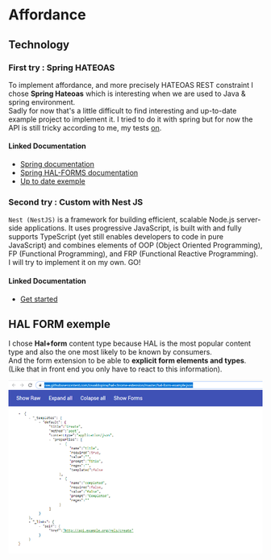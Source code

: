 # Affordance

## Technology

### First try : Spring HATEOAS

To implement affordance, and more precisely HATEOAS REST constraint I chose **Spring Hateoas** which is interesting when we are used to Java & spring environment.  
Sadly for now that's a little difficult to find interesting and up-to-date example project to implement it.
I tried to do it with spring but for now the API is still tricky according to me, my tests [on](../deprecated-todolist-spring).

#### Linked Documentation

- [Spring documentation](https://docs.spring.io/spring-hateoas/docs/current/reference/html)
- [Spring HAL-FORMS documentation](https://docs.spring.io/spring-hateoas/docs/current/reference/html/#mediatypes.hal-forms)
- [Up to date exemple](https://github.com/spring-projects/spring-hateoas-examples/tree/main/affordances)

### Second try : Custom with Nest JS

`Nest (NestJS)` is a framework for building efficient, scalable Node.js server-side applications. It uses progressive JavaScript, is built with and fully supports TypeScript (yet still enables developers to code in pure JavaScript) and combines elements of OOP (Object Oriented Programming), FP (Functional Programming), and FRP (Functional Reactive Programming).    
I will try to implement it on my own. GO!

#### Linked Documentation

- [Get started](https://docs.nestjs.com/)

## HAL FORM exemple

I chose **Hal+form** content type because HAL is the most popular content type and also the one most likely to be known by consumers.  
And the form extension to be able to **explicit form elements and types**. (Like that in front end you only have to react to this information).

![Hal form exemple github](https://raw.githubusercontent.com/osvaldopina/hal-chrome-extension/master/form-examle.PNG)
